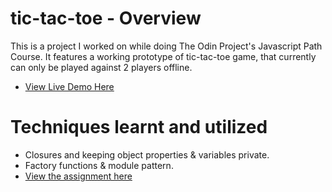 # tic-tac-toe - Overview
This is a project I worked on while doing The Odin Project's Javascript Path Course.
It features a working prototype of tic-tac-toe game, that currently can only be played against 2 players offline.

- <a href="https://yash-aryan.github.io/tic-tac-toe/" target="_blank">View Live Demo Here</a>

# Techniques learnt and utilized
- Closures and keeping object properties & variables private.
- Factory functions & module pattern.
- <a href="https://www.theodinproject.com/lessons/node-path-javascript-tic-tac-toe#assignment" target="_blank">View the assignment here</a>